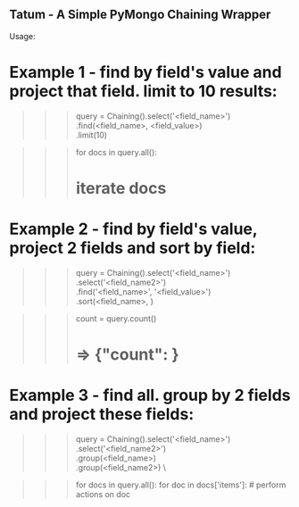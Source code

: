 Tatum - A Simple PyMongo Chaining Wrapper
--------

Usage:

# Example 1 - find by field's value and project that field. limit to 10 results:
>>> query = Chaining(<Collection Object>).select('<field_name>') \
                                         .find(<field_name>, <field_value>) \
                                         .limit(10)

>>> for docs in query.all():
>>>    # iterate docs

# Example 2 - find by field's value, project 2 fields and sort by field:
>>> query = Chaining(<Collection Object>).select('<field_name>') \
                                         .select('<field_name2>') \
                                         .find('<field_name>', '<field_value>') \
                                         .sort(<field_name>, <order>)

>>> count = query.count()
>>> #   => {"count": <documents count>}

# Example 3 - find all. group by 2 fields and project these fields:
>>> query = Chaining(<Collection Object>).select('<field_name>') \
                                         .select('<field_name2>') \
                                         .group(<field_name>) \
                                         .group(<field_name2>) \

>>> for docs in query.all():
>>>    for doc in docs['items']:
>>>        # perform actions on doc
